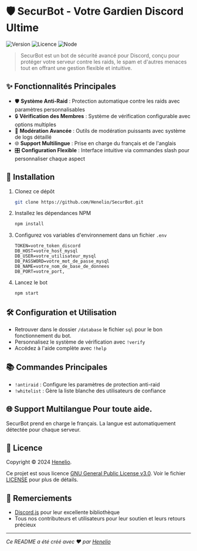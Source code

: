 # 🛡️ SecurBot - Votre Gardien Discord Ultime

![Version](https://img.shields.io/badge/version-1.0.0-blue.svg?cacheSeconds=2592000)
![Licence](https://img.shields.io/badge/License-GPLv3-blue.svg)
![Node](https://img.shields.io/badge/Node.js-18.20.0.-green.svg)

> SecurBot est un bot de sécurité avancé pour Discord, conçu pour protéger votre serveur contre les raids, le spam et d'autres menaces tout en offrant une gestion flexible et intuitive.

## ✨ Fonctionnalités Principales

- 🛡️ **Système Anti-Raid** : Protection automatique contre les raids avec paramètres personnalisables
- 🔒 **Vérification des Membres** : Système de vérification configurable avec options multiples
- 👮 **Modération Avancée** : Outils de modération puissants avec système de logs détaillé
- 🌐 **Support Multilingue** : Prise en charge du français et de l'anglais
- 🎛️ **Configuration Flexible** : Interface intuitive via commandes slash pour personnaliser chaque aspect

## 🚀 Installation

1. Clonez ce dépôt
   ```sh
   git clone https://github.com/Henelio/SecurBot.git
   ```
2. Installez les dépendances NPM
   ```sh
   npm install
   ```
3. Configurez vos variables d'environnement dans un fichier `.env`
   ```
   TOKEN=votre_token_discord
   DB_HOST=votre_host_mysql
   DB_USER=votre_utilisateur_mysql
   DB_PASSWORD=votre_mot_de_passe_mysql
   DB_NAME=votre_nom_de_base_de_donnees
   DB_PORT=votre_port,
   ```
4. Lancez le bot
   ```sh
   npm start
   ```

## 🛠️ Configuration et Utilisation

- Retrouver dans le dossier `/database` le fichier `sql` pour le bon fonctionnement du bot.
- Personnalisez le système de vérification avec `!verify`
- Accédez à l'aide complète avec `!help`

## 📚 Commandes Principales

- `!antiraid` : Configure les paramètres de protection anti-raid
- `!whitelist` : Gère la liste blanche des utilisateurs de confiance

## 🌐 Support Multilangue Pour toute aide.

SecurBot prend en charge le français. La langue est automatiquement détectée pour chaque serveur.

## 📝 Licence

Copyright © 2024 [Henelio](https://github.com/henelio-dev).

Ce projet est sous licence [GNU General Public License v3.0](https://www.gnu.org/licenses/gpl-3.0.en.html). Voir le fichier [LICENSE](LICENSE) pour plus de détails.

## 🙏 Remerciements

- [Discord.js](https://discord.js.org/) pour leur excellente bibliothèque
- Tous nos contributeurs et utilisateurs pour leur soutien et leurs retours précieux

---

_Ce README a été créé avec ❤️ par [Henelio](https://github.com/Henelio)_
